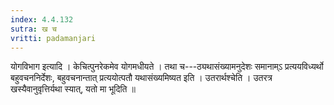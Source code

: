 ```yaml
---
index: 4.4.132
sutra: ख च
vritti: padamanjari
---
```


 योगविभाग इत्यादि । केचित्पुनरेकमेव योगमधीयते । तथा च---ठ्यथासंख्यामनुदेशः समानाम्ऽ प्रत्ययविध्यर्थो बहुवचननिर्देशः, बहुवचनान्तात् प्रत्ययोत्पतौ यथासंख्यमिष्यत इति । उतरार्थश्चेति । उतरत्र खस्यैवानुवृत्तिर्यथा स्यात्, यतो मा भूदिति ॥